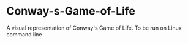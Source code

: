 # Conway-s-Game-of-Life
A visual representation of Conway's Game of Life. To be run on Linux command line
